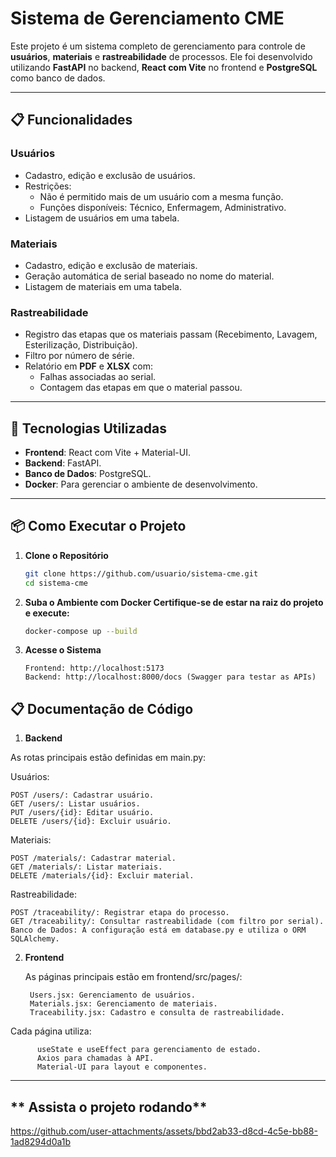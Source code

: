 # Sistema de Gerenciamento CME

Este projeto é um sistema completo de gerenciamento para controle de **usuários**, **materiais** e **rastreabilidade** de processos. Ele foi desenvolvido utilizando **FastAPI** no backend, **React com Vite** no frontend e **PostgreSQL** como banco de dados.

---

## **📋 Funcionalidades**
### **Usuários**
- Cadastro, edição e exclusão de usuários.
- Restrições:
  - Não é permitido mais de um usuário com a mesma função.
  - Funções disponíveis: Técnico, Enfermagem, Administrativo.
- Listagem de usuários em uma tabela.

### **Materiais**
- Cadastro, edição e exclusão de materiais.
- Geração automática de serial baseado no nome do material.
- Listagem de materiais em uma tabela.

### **Rastreabilidade**
- Registro das etapas que os materiais passam (Recebimento, Lavagem, Esterilização, Distribuição).
- Filtro por número de série.
- Relatório em **PDF** e **XLSX** com:
  - Falhas associadas ao serial.
  - Contagem das etapas em que o material passou.

---

## **🚀 Tecnologias Utilizadas**
- **Frontend**: React com Vite + Material-UI.
- **Backend**: FastAPI.
- **Banco de Dados**: PostgreSQL.
- **Docker**: Para gerenciar o ambiente de desenvolvimento.

---

## **📦 Como Executar o Projeto**

1. **Clone o Repositório**
   ```bash
   git clone https://github.com/usuario/sistema-cme.git
   cd sistema-cme

2. **Suba o Ambiente com Docker Certifique-se de estar na raiz do projeto e execute:**
   ```bash
   docker-compose up --build

3. **Acesse o Sistema**
    ```
    Frontend: http://localhost:5173
    Backend: http://localhost:8000/docs (Swagger para testar as APIs)

## **📋  Documentação de Código**

1. **Backend**
   
  As rotas principais estão definidas em main.py:
  
  Usuários:
  
    POST /users/: Cadastrar usuário.
    GET /users/: Listar usuários.
    PUT /users/{id}: Editar usuário.
    DELETE /users/{id}: Excluir usuário.
    
  Materiais:
  
    POST /materials/: Cadastrar material.
    GET /materials/: Listar materiais.
    DELETE /materials/{id}: Excluir material.
    
  Rastreabilidade:
  
    POST /traceability/: Registrar etapa do processo.
    GET /traceability/: Consultar rastreabilidade (com filtro por serial).
    Banco de Dados: A configuração está em database.py e utiliza o ORM SQLAlchemy.

2. **Frontend**
   
   As páginas principais estão em frontend/src/pages/:
   
        Users.jsx: Gerenciamento de usuários.
        Materials.jsx: Gerenciamento de materiais.
        Traceability.jsx: Cadastro e consulta de rastreabilidade.
      
  Cada página utiliza:
     
          useState e useEffect para gerenciamento de estado.
          Axios para chamadas à API.
          Material-UI para layout e componentes.

  ---

  ## ** Assista o projeto rodando**


https://github.com/user-attachments/assets/bbd2ab33-d8cd-4c5e-bb88-1ad8294d0a1b


